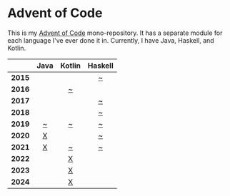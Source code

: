 # Advent of Code

This is my [Advent of Code](https://adventofcode.com/) mono-repository.
It has a separate module for each language I've ever done it in.
Currently, I have Java, Haskell, and Kotlin.

|          |                                    **Java**                                   |                                    **Kotlin**                                     |                               **Haskell**                              |
|:--------:|:-----------------------------------------------------------------------------:|:---------------------------------------------------------------------------------:|:----------------------------------------------------------------------:|
| **2015** |                                                                               |                                                                                   | [~](https://github.com/sarajuhosova/aoc/tree/main/haskell/src/AoC2015) |
| **2016** |                                                                               | [~](https://github.com/sarajuhosova/aoc/tree/main/kotlin/src/main/kotlin/aoc2016) |                                                                        |
| **2017** |                                                                               |                                                                                   | [~](https://github.com/sarajuhosova/aoc/tree/main/haskell/src/AoC2017) |
| **2018** |                                                                               |                                                                                   | [~](https://github.com/sarajuhosova/aoc/tree/main/haskell/src/AoC2018) |
| **2019** | [~](https://github.com/sarajuhosova/aoc/tree/main/java/src/main/java/aoc2019) | [~](https://github.com/sarajuhosova/aoc/tree/main/kotlin/src/main/kotlin/aoc2019) | [~](https://github.com/sarajuhosova/aoc/tree/main/haskell/src/AoC2019) |
| **2020** | [X](https://github.com/sarajuhosova/aoc/tree/main/java/src/main/java/aoc2020) |                                                                                   | [~](https://github.com/sarajuhosova/aoc/tree/main/haskell/src/AoC2020) |
| **2021** | [X](https://github.com/sarajuhosova/aoc/tree/main/java/src/main/java/aoc2021) | [~](https://github.com/sarajuhosova/aoc/tree/main/kotlin/src/main/kotlin/aoc2021) | [~](https://github.com/sarajuhosova/aoc/tree/main/haskell/src/AoC2021) |
| **2022** |                                                                               | [X](https://github.com/sarajuhosova/aoc/tree/main/kotlin/src/main/kotlin/aoc2022) |                                                                        |                                                                     |
| **2023** |                                                                               | [X](https://github.com/sarajuhosova/aoc/tree/main/kotlin/src/main/kotlin/aoc2023) |                                                                        |                                                                     |
| **2024** |                                                                               | [X](https://github.com/sarajuhosova/aoc/tree/main/kotlin/src/main/kotlin/aoc2024) |                                                                        |                                                                     |
